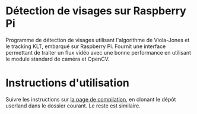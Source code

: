 # Détection de visages sur Raspberry Pi

Programme de détection de visages utilisant l'algorithme de Viola-Jones et le tracking KLT, embarqué sur Raspberry Pi. Fournit une interface permettant de traiter un flux vidéo avec une bonne performance en utilisant le module standard de caméra et OpenCV.

# Instructions d'utilisation

Suivre les instructions sur [la page de compilation](https://thinkrpi.wordpress.com/2013/05/22/opencvpi-cam-step-2-compilation/), en clonant le dépôt userland dans le dossier courant. Le reste est similaire.
